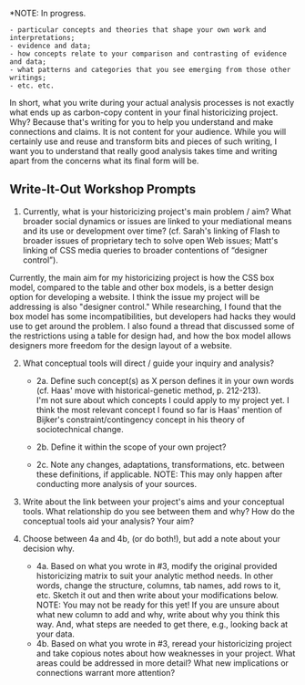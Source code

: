 
*NOTE: In progress.

	- particular concepts and theories that shape your own work and interpretations;
	- evidence and data;
	- how concepts relate to your comparison and contrasting of evidence and data;
	- what patterns and categories that you see emerging from those other writings;
	- etc. etc.

In short, what you write during your actual analysis processes is not exactly what ends up as carbon-copy content in your final historicizing project. Why? Because that's writing for you to help you understand and make connections and claims. It is not content for your audience. While you will certainly use and reuse and transform bits and pieces of such writing, I want you to understand that really good analysis takes time and writing apart from the concerns what its final form will be.

## Write-It-Out Workshop Prompts

1. Currently, what is your historicizing project's main problem / aim? What broader social dynamics or issues are linked to your mediational means and its use or development over time? (cf. Sarah's linking of Flash to broader issues of proprietary tech to solve open Web issues; Matt's linking of CSS media queries to broader contentions of “designer control”).

Currently, the main aim for my historicizing project is how the CSS box model, compared to the table and other box models, is a better design option for developing a website. I think the issue my project will be addressing is also "designer control." While researching, I found that the box model has some incompatibilities, but developers had hacks they would use to get around the problem. I also found a thread that discussed some of the restrictions using a table for design had, and how the box model allows designers more freedom for the design layout of a website. 

2. What conceptual tools will direct / guide your inquiry and analysis?

	- 2a. Define such concept(s) as X person defines it in your own words (cf. Haas' 		move with historical-genetic method, p. 212-213). <br>
I'm not sure about which concepts I could apply to my project yet. I think the most relevant concept I found so far is Haas' mention of Bijker's constraint/contingency concept in his theory of sociotechnical change. 

	- 2b. Define it within the scope of your own project?
	- 2c. Note any changes, adaptations, transformations, etc. between these definitions, if applicable. NOTE: This may only happen after conducting more analysis of your sources.

3. Write about the link between your project's aims and your conceptual tools. What relationship do you see between them and why? How do the conceptual tools aid your analysis? Your aim?

4. Choose between 4a and 4b, (or do both!), but add a note about your decision why.
	- 4a. Based on what you wrote in #3, modify the original provided historicizing matrix to suit your analytic method needs. In other words, change the structure, columns, tab names, add rows to it, etc. Sketch it out and then write about your modifications below. NOTE: You may not be ready for this yet! If you are unsure about what new column to add and why, write about why you think this way. And, what steps are needed to get there, e.g., looking back at your data.
	- 4b. Based on what you wrote in #3, reread your historicizing project and take copious notes about how weaknesses in your project. What areas could be addressed in more detail? What new implications or connections warrant more attention?
